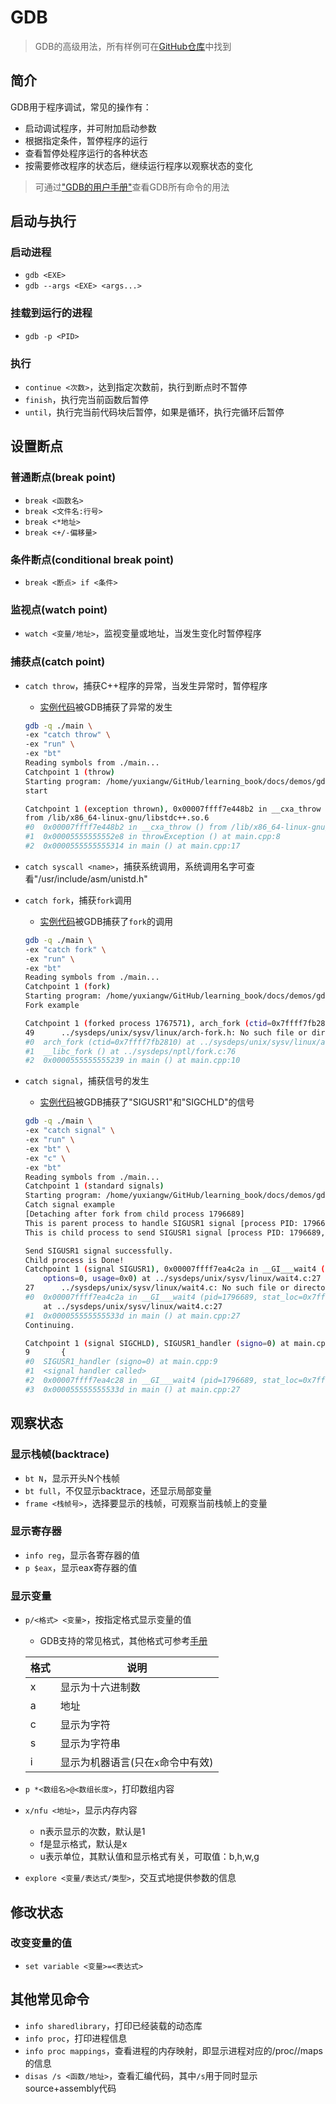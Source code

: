 # GDB

> GDB的高级用法，所有样例可在[GitHub仓库](https://github.com/LittleBee1024/learning_book/tree/main/docs/demos/gdb/code)中找到

## 简介
GDB用于程序调试，常见的操作有：

* 启动调试程序，并可附加启动参数
* 根据指定条件，暂停程序的运行
* 查看暂停处程序运行的各种状态
* 按需要修改程序的状态后，继续运行程序以观察状态的变化

> 可通过["GDB的用户手册"](https://sourceware.org/gdb/current/onlinedocs/gdb/Command-and-Variable-Index.html#Command-and-Variable-Index)查看GDB所有命令的用法

## 启动与执行

### 启动进程
* `gdb <EXE>`
* `gdb --args <EXE> <args...>`

### 挂载到运行的进程
* `gdb -p <PID>`

### 执行
* `continue <次数>`，达到指定次数前，执行到断点时不暂停
* `finish`，执行完当前函数后暂停
* `until`，执行完当前代码块后暂停，如果是循环，执行完循环后暂停

## 设置断点

### 普通断点(break point)
* `break <函数名>`
* `break <文件名:行号>`
* `break <*地址>`
* `break <+/-偏移量>`

### 条件断点(conditional break point)
* `break <断点> if <条件>`

### 监视点(watch point)
* `watch <变量/地址>`，监视变量或地址，当发生变化时暂停程序

### 捕获点(catch point)
* `catch throw`，捕获C++程序的异常，当发生异常时，暂停程序
    * [实例代码](./code/catch_throw/main.cpp)被GDB捕获了异常的发生
    ```bash
    gdb -q ./main \
    -ex "catch throw" \
    -ex "run" \
    -ex "bt"
    Reading symbols from ./main...
    Catchpoint 1 (throw)
    Starting program: /home/yuxiangw/GitHub/learning_book/docs/demos/gdb/code/catch_throw/main 
    start

    Catchpoint 1 (exception thrown), 0x00007ffff7e448b2 in __cxa_throw ()
    from /lib/x86_64-linux-gnu/libstdc++.so.6
    #0  0x00007ffff7e448b2 in __cxa_throw () from /lib/x86_64-linux-gnu/libstdc++.so.6
    #1  0x00005555555552e8 in throwException () at main.cpp:8
    #2  0x0000555555555314 in main () at main.cpp:17
    ```

* `catch syscall <name>`，捕获系统调用，系统调用名字可查看"/usr/include/asm/unistd.h"

* `catch fork`，捕获`fork`调用
    * [实例代码](./code/catch_fork/main.cpp)被GDB捕获了`fork`的调用
    ```bash
    gdb -q ./main \
    -ex "catch fork" \
    -ex "run" \
    -ex "bt"
    Reading symbols from ./main...
    Catchpoint 1 (fork)
    Starting program: /home/yuxiangw/GitHub/learning_book/docs/demos/gdb/code/catch_fork/main 
    Fork example

    Catchpoint 1 (forked process 1767571), arch_fork (ctid=0x7ffff7fb2810) at ../sysdeps/unix/sysv/linux/arch-fork.h:49
    49      ../sysdeps/unix/sysv/linux/arch-fork.h: No such file or directory.
    #0  arch_fork (ctid=0x7ffff7fb2810) at ../sysdeps/unix/sysv/linux/arch-fork.h:49
    #1  __libc_fork () at ../sysdeps/nptl/fork.c:76
    #2  0x0000555555555239 in main () at main.cpp:10
    ```

* `catch signal`，捕获信号的发生
    * [实例代码](./code/catch_signal/main.cpp)被GDB捕获了"SIGUSR1"和"SIGCHLD"的信号
    ```bash
    gdb -q ./main \
    -ex "catch signal" \
    -ex "run" \
    -ex "bt" \
    -ex "c" \
    -ex "bt"
    Reading symbols from ./main...
    Catchpoint 1 (standard signals)
    Starting program: /home/yuxiangw/GitHub/learning_book/docs/demos/gdb/code/catch_signal/main 
    Catch signal example
    [Detaching after fork from child process 1796689]
    This is parent process to handle SIGUSR1 signal [process PID: 1796685, signal sender PID: 1796689].
    This is child process to send SIGUSR1 signal [process PID: 1796689, parent process PID: 1796685].

    Send SIGUSR1 signal successfully.
    Child process is Done!
    Catchpoint 1 (signal SIGUSR1), 0x00007ffff7ea4c2a in __GI___wait4 (pid=1796689, stat_loc=0x7fffffffdbfc, 
        options=0, usage=0x0) at ../sysdeps/unix/sysv/linux/wait4.c:27
    27      ../sysdeps/unix/sysv/linux/wait4.c: No such file or directory.
    #0  0x00007ffff7ea4c2a in __GI___wait4 (pid=1796689, stat_loc=0x7fffffffdbfc, options=0, usage=0x0)
        at ../sysdeps/unix/sysv/linux/wait4.c:27
    #1  0x000055555555533d in main () at main.cpp:27
    Continuing.

    Catchpoint 1 (signal SIGCHLD), SIGUSR1_handler (signo=0) at main.cpp:9
    9       {
    #0  SIGUSR1_handler (signo=0) at main.cpp:9
    #1  <signal handler called>
    #2  0x00007ffff7ea4c28 in __GI___wait4 (pid=1796689, stat_loc=0x7fffffffdbfc, options=0, usage=0x7ffff7ea4c2a <__GI___wait4+26>) at ../sysdeps/unix/sysv/linux/wait4.c:27
    #3  0x000055555555533d in main () at main.cpp:27
    ```

## 观察状态

### 显示栈帧(backtrace)
* `bt N`，显示开头N个栈帧
* `bt full`，不仅显示backtrace，还显示局部变量
* `frame <栈帧号>`，选择要显示的栈帧，可观察当前栈帧上的变量

### 显示寄存器
* `info reg`，显示各寄存器的值
* `p $eax`，显示eax寄存器的值

### 显示变量
* `p/<格式> <变量>`，按指定格式显示变量的值
    * GDB支持的常见格式，其他格式可参考[手册](https://sourceware.org/gdb/onlinedocs/gdb/Output-Formats.html#Output-Formats)

    |格式 |说明                             |
    |-    |-                               |
    |x    | 显示为十六进制数                 |
    |a    | 地址                            |
    |c    | 显示为字符                      |
    |s    | 显示为字符串                    |
    |i    | 显示为机器语言(只在`x`命令中有效) |

* `p *<数组名>@<数组长度>`，打印数组内容
* `x/nfu <地址>`，显示内存内容
    * n表示显示的次数，默认是1
    * f是显示格式，默认是x
    * u表示单位，其默认值和显示格式有关，可取值：b,h,w,g
* `explore <变量/表达式/类型>`，交互式地提供参数的信息

## 修改状态

### 改变变量的值
* `set variable <变量>=<表达式>`

## 其他常见命令

* `info sharedlibrary`，打印已经装载的动态库
* `info proc`，打印进程信息
* `info proc mappings`，查看进程的内存映射，即显示进程对应的/proc/<PID>/maps的信息
* `disas /s <函数/地址>`，查看汇编代码，其中`/s`用于同时显示source+assembly代码